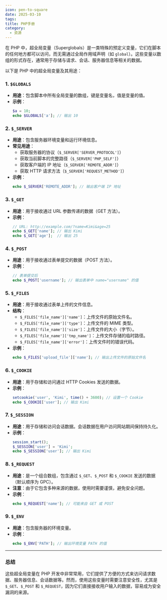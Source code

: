 ```yaml
---
icon: pen-to-square
date: 2025-03-10
tags: 
title: PHP手册
category:
  - 资源
---
```

在 PHP 中，超全局变量（Superglobals）是一类特殊的预定义变量，它们在脚本的任何地方都可以访问，而无需通过全局作用域声明（如 `global`）。这些变量以数组的形式存在，通常用于存储与请求、会话、服务器信息等相关的数据。

以下是 PHP 中的超全局变量及其用途：

### 1. **`$GLOBALS`**
- **用途**：包含脚本中所有全局变量的数组，键是变量名，值是变量的值。
- **示例**：
  ```php
  $a = 10;
  echo $GLOBALS['a']; // 输出 10
  ```

### 2. **`$_SERVER`**
- **用途**：包含服务器环境变量和运行环境信息。
- **常见用途**：
  - 获取服务器的协议（`$_SERVER['SERVER_PROTOCOL']`）
  - 获取当前脚本的完整路径（`$_SERVER['PHP_SELF']`）
  - 获取客户端的 IP 地址（`$_SERVER['REMOTE_ADDR']`）
  - 获取 HTTP 请求方法（`$_SERVER['REQUEST_METHOD']`）
- **示例**：
  ```php
  echo $_SERVER['REMOTE_ADDR']; // 输出客户端 IP 地址
  ```

### 3. **`$_GET`**
- **用途**：用于接收通过 URL 参数传递的数据（GET 方法）。
- **示例**：
  ```php
  // URL: http://example.com/?name=Kimi&age=25
  echo $_GET['name']; // 输出 Kimi
  echo $_GET['age'];  // 输出 25
  ```

### 4. **`$_POST`**
- **用途**：用于接收通过表单提交的数据（POST 方法）。
- **示例**：
  ```php
  // 表单提交后
  echo $_POST['username']; // 输出表单中 name="username" 的值
  ```

### 5. **`$_FILES`**
- **用途**：用于接收通过表单上传的文件信息。
- **结构**：
  - `$_FILES['file_name']['name']`：上传文件的原始文件名。
  - `$_FILES['file_name']['type']`：上传文件的 MIME 类型。
  - `$_FILES['file_name']['size']`：上传文件的大小（字节）。
  - `$_FILES['file_name']['tmp_name']`：上传文件存储的临时路径。
  - `$_FILES['file_name']['error']`：上传文件时的错误代码。
- **示例**：
  ```php
  echo $_FILES['upload_file']['name']; // 输出上传文件的原始文件名
  ```

### 6. **`$_COOKIE`**
- **用途**：用于存储和访问通过 HTTP Cookies 发送的数据。
- **示例**：
  ```php
  setcookie('user', 'Kimi', time() + 3600); // 设置一个 Cookie
  echo $_COOKIE['user']; // 输出 Kimi
  ```

### 7. **`$_SESSION`**
- **用途**：用于存储和访问会话数据。会话数据在用户访问网站期间保持持久化。
- **示例**：
  ```php
  session_start();
  $_SESSION['user'] = 'Kimi';
  echo $_SESSION['user']; // 输出 Kimi
  ```

### 8. **`$_REQUEST`**
- **用途**：是一个组合数组，包含通过 `$_GET`、`$_POST` 和 `$_COOKIE` 发送的数据（默认顺序为 GPC）。  
- **注意**：由于它包含多种来源的数据，使用时需要谨慎，避免安全问题。
- **示例**：
  ```php
  echo $_REQUEST['name']; // 可能来自 GET 或 POST
  ```

### 9. **`$_ENV`**
- **用途**：包含服务器的环境变量。
- **示例**：
  ```php
  echo $_ENV['PATH']; // 输出环境变量 PATH 的值
  ```

---

### 总结
这些超全局变量在 PHP 开发中非常常用，它们提供了方便的方式来访问请求数据、服务器信息、会话数据等。然而，使用这些变量时需要注意安全性，尤其是 `$_GET`、`$_POST` 和 `$_REQUEST`，因为它们直接接收用户输入的数据，容易成为安全漏洞的来源。